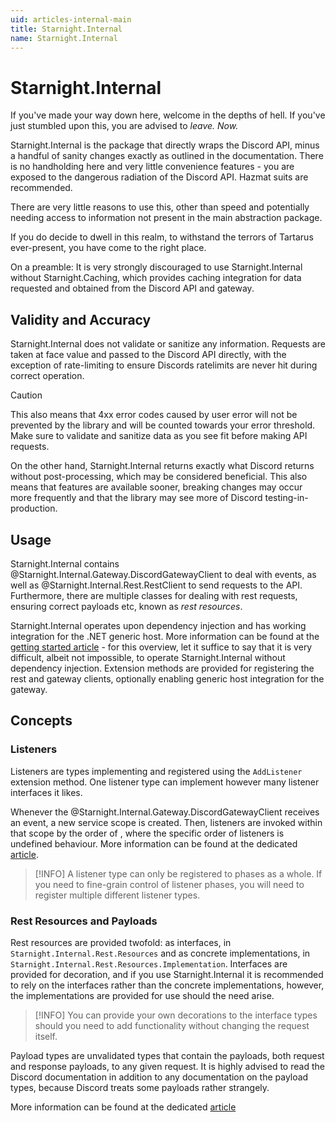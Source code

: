 ```yaml
---
uid: articles-internal-main
title: Starnight.Internal
name: Starnight.Internal
---
```


# Starnight.Internal

If you've made your way down here, welcome in the depths of hell. If you've just stumbled upon this, you are advised to *leave. Now.*

Starnight.Internal is the package that directly wraps the Discord API, minus a handful of sanity changes exactly as outlined in the documentation. There is no handholding here and very little convenience features - you are exposed to the dangerous radiation of the Discord API. Hazmat suits are recommended.

There are very little reasons to use this, other than speed and potentially needing access to information not present in the main abstraction package.

If you do decide to dwell in this realm, to withstand the terrors of Tartarus ever-present, you have come to the right place.

On a preamble: It is very strongly discouraged to use Starnight.Internal without Starnight.Caching, which provides caching integration for data requested and obtained from the Discord API and gateway.

## Validity and Accuracy

Starnight.Internal does not validate or sanitize any information. Requests are taken at face value and passed to the Discord API directly, with the exception of rate-limiting to ensure Discords ratelimits are never hit during correct operation.

> [!CAUTION]
> This also means that 4xx error codes caused by user error will not be prevented by the library and will be counted towards your error threshold. Make sure to validate and sanitize data as you see fit before making API requests.

On the other hand, Starnight.Internal returns exactly what Discord returns without post-processing, which may be considered beneficial. This also means that features are available sooner, breaking changes may occur more frequently and that the library may see more of Discord testing-in-production.

## Usage

Starnight.Internal contains @Starnight.Internal.Gateway.DiscordGatewayClient to deal with events, as well as @Starnight.Internal.Rest.RestClient to send requests to the API. Furthermore, there are multiple classes for dealing with rest requests, ensuring correct payloads etc, known as *rest resources*.

Starnight.Internal operates upon dependency injection and has working integration for the .NET generic host. More information can be found at the [getting started article](./getting-started.md) - for this overview, let it suffice to say that it is very difficult, albeit not impossible, to operate Starnight.Internal without dependency injection. Extension methods are provided for registering the rest and gateway clients, optionally enabling generic host integration for the gateway.

## Concepts

### Listeners

Listeners are types implementing <xref href="Starnight.Internal.Gateway.Listeners.IListener`1"> and registered using the `AddListener` extension method. One listener type can implement however many listener interfaces it likes.

Whenever the @Starnight.Internal.Gateway.DiscordGatewayClient receives an event, a new service scope is created. Then, listeners are invoked within that scope by the order of <xref href="Starnight.Internal.Gateway.Listeners.ListenerPhase?text=phases">, where the specific order of listeners is undefined behaviour. More information can be found at the dedicated [article](./listeners.md).

> [!INFO]
> A listener type can only be registered to phases as a whole. If you need to fine-grain control of listener phases, you will need to register multiple different listener types.

### Rest Resources and Payloads

Rest resources are provided twofold: as interfaces, in `Starnight.Internal.Rest.Resources` and as concrete implementations, in `Starnight.Internal.Rest.Resources.Implementation`. Interfaces are provided for decoration, and if you use Starnight.Internal it is recommended to rely on the interfaces rather than the concrete implementations, however, the implementations are provided for use should the need arise.

> [!INFO]
> You can provide your own decorations to the interface types should you need to add functionality without changing the request itself.

Payload types are unvalidated types that contain the payloads, both request and response payloads, to any given request. It is highly advised to read the Discord documentation in addition to any documentation on the payload types, because Discord treats some payloads rather strangely.

More information can be found at the dedicated [article](./rest.md)
